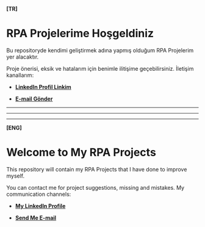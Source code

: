 **[TR]**
# RPA Projelerime Hoşgeldiniz

Bu repositoryde kendimi geliştirmek adına yapmış olduğum RPA Projelerim yer alacaktır.

Proje önerisi, eksik ve hatalarım için benimle ilitişime geçebilirsiniz. İletişim kanallarım: 

* [**LinkedIn Profil Linkim**](https://www.linkedin.com/in/bilal-guler/)

* [**E-mail Gönder**](mailto:guleerbilal@gmail.com?subject=[GitHub])

---
---
---
**[ENG]**
# Welcome to My RPA Projects

This repository will contain my RPA Projects that I have done to improve myself.

You can contact me for project suggestions, missing and mistakes. My communication channels: 

* [**My LinkedIn Profile**](https://www.linkedin.com/in/bilal-guler/)

* [**Send Me E-mail**](mailto:guleerbilal@gmail.com?subject=[GitHub])